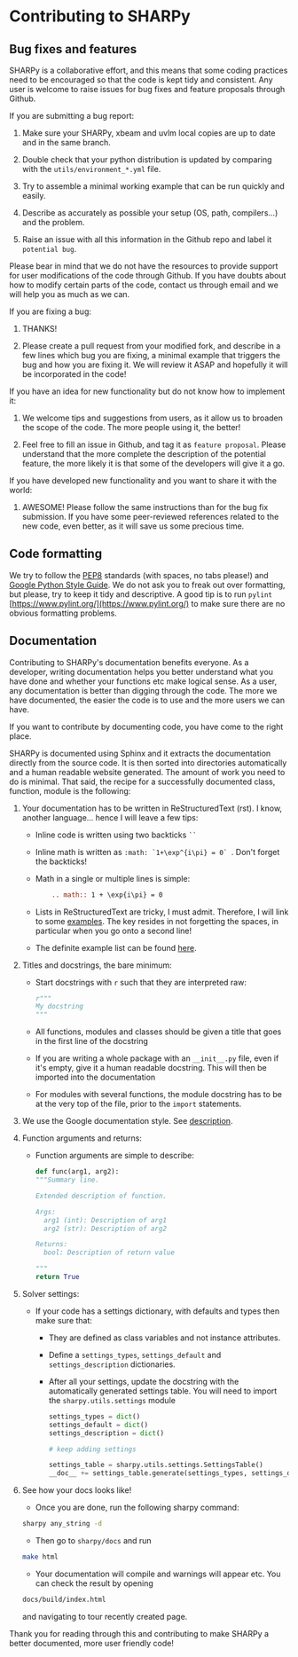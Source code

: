 # Contributing to SHARPy
## Bug fixes and features

SHARPy is a collaborative effort, and this means that some coding practices need
to be encouraged so that the code is kept tidy and consistent. Any user is welcome
to raise issues for bug fixes and feature proposals through Github.

If you are submitting a bug report:

1. Make sure your SHARPy, xbeam and uvlm local copies are up to date and in the
same branch.

2. Double check that your python distribution is updated by comparing with 
the `utils/environment_*.yml` file.

3. Try to assemble a minimal working example that can be run quickly and easily.

4. Describe as accurately as possible your setup (OS, path, compilers...) and
the problem.

5. Raise an issue with all this information in the Github repo and label it
`potential bug`.

Please bear in mind that we do not have the resources to provide support for
user modifications of the code through Github. If you have doubts about how to modify certain
parts of the code, contact us through email and we will help you as much as we can.

If you are fixing a bug:

1. THANKS!

2. Please create a pull request from your modified fork, and describe in a few
lines which bug you are fixing, a minimal example that triggers the bug and how you
are fixing it. We will review it ASAP and hopefully it will be incorporated in the
code!

If you have an idea for new functionality but do not know how to implement it:

1. We welcome tips and suggestions from users, as it allow us to broaden the scope
of the code. The more people using it, the better!

2. Feel free to fill an issue in Github, and tag it as `feature proposal`. Please
understand that the more complete the description of the potential feature, the more
likely it is that some of the developers will give it a go.

If you have developed new functionality and you want to share it with the world:

1. AWESOME! Please follow the same instructions than for the bug fix submission.
If you have some peer-reviewed references related to the new code, even better, as
it will save us some precious time.

## Code formatting

We try to follow the [PEP8](https://www.python.org/dev/peps/pep-0008/) standards
(with spaces, no tabs please!) and [Google Python Style Guide](http://google.github.io/styleguide/pyguide.html).
We do not ask you to freak out over formatting, but please, try to keep it tidy and
descriptive. A good tip is to run `pylint` [https://www.pylint.org/](https://www.pylint.org/)
to make sure there are no obvious formatting problems.




## Documentation

Contributing to SHARPy's documentation benefits everyone. As a developer, writing documentation helps you better 
understand what you have done and whether your functions etc make logical sense. As a user, any documentation is better 
than digging through the code. The more we have documented, the easier the code is to use and the more users we can 
have.

If you want to contribute by documenting code, you have come to the right place. 

SHARPy is documented using Sphinx and it extracts the documentation directly from the source code. It is then sorted
into directories automatically and a human readable website generated. The amount of work you need to do is minimal. 
That said, the recipe for a successfully documented class, function, module is the following:

1. Your documentation has to be written in ReStructuredText (rst). I know, another language... hence I will leave
    a few tips:
    
    - Inline code is written using two backticks ` `` `
    
    - Inline math is written as ``:math: `1+\exp^{i\pi} = 0` ``. Don't forget the backticks!
        
    - Math in a single or multiple lines is simple:
        
        ```rst
            .. math:: 1 + \exp{i\pi} = 0
        ```    
    
    - Lists in ReStructuredText are tricky, I must admit. Therefore, I will link to some
     [examples](http://docutils.sourceforge.net/docs/user/rst/quickref.html#enumerated-lists). The key resides in not 
     forgetting the spaces, in particular when you go onto a second line!
     
    - The definite example list can be found [here](http://docutils.sourceforge.net/docs/user/rst/quickref.html).
    
2. Titles and docstrings, the bare minimum:       
    - Start docstrings with `r` such that they are interpreted raw:
            
        ```python
        r"""
        My docstring
        """
        ```
    - All functions, modules and classes should be given a title that goes in the first line of the docstring
    
    - If you are writing a whole package with an `__init__.py` file, even if it's empty, give it a human readable
    docstring. This will then be imported into the documentation
    
    - For modules with several functions, the module docstring has to be at the very top of the file, prior to the 
    `import` statements.
    
2. We use the Google documentation style. See [description](https://google.github.io/styleguide/pyguide.html#38-comments-and-docstrings).
        
3. Function arguments and returns:
    
    - Function arguments are simple to describe:
        ```python
        def func(arg1, arg2):
        """Summary line.

        Extended description of function.

        Args:
          arg1 (int): Description of arg1
          arg2 (str): Description of arg2

        Returns:
          bool: Description of return value

        """
        return True
       ```

4. Solver settings:

    - If your code has a settings dictionary, with defaults and types then make sure that:
        
        - They are defined as class variables and not instance attributes. 
        
        - Define a `settings_types`, `settings_default` and `settings_description` dictionaries.
        
        - After all your settings, update the docstring with the automatically generated settings table. You will need
        to import the `sharpy.utils.settings` module
        
            ```python
            settings_types = dict()
            settings_default = dict()
            settings_description = dict()

            # keep adding settings
  
            settings_table = sharpy.utils.settings.SettingsTable()
            __doc__ += settings_table.generate(settings_types, settings_default ,settings_description)
            ```

5. See how your docs looks like!
    
    - Once you are done, run the following sharpy command:
    ```bash
    sharpy any_string -d
    ```
    
    - Then go to `sharpy/docs` and run 
    ```bash
    make html
    ```
    
    - Your documentation will compile and warnings will appear etc. You can check the result by opening
    ```bash
    docs/build/index.html
    ```
    and navigating to tour recently created page.
            
Thank you for reading through this and contributing to make SHARPy a better documented, more user friendly code!
